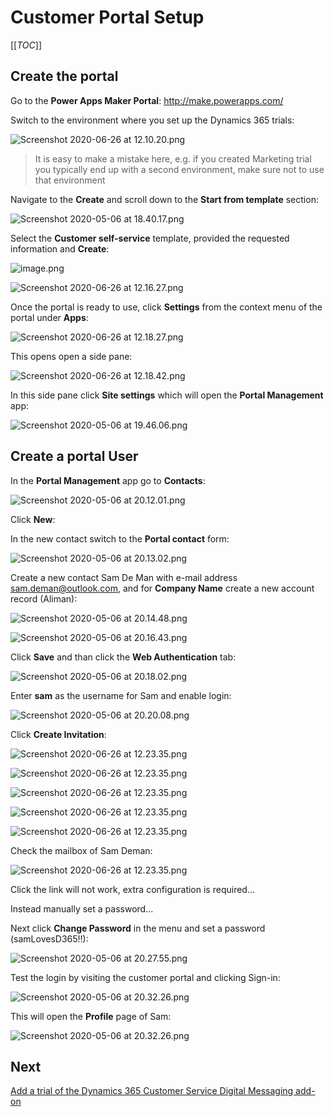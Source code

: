 # Customer Portal Setup

[[_TOC_]]

## Create the portal

Go to the **Power Apps Maker Portal**:
http://make.powerapps.com/


Switch to the environment where you set up the Dynamics 365 trials:

![Screenshot 2020-06-26 at 12.10.20.png](images/omnichannel-portal-switch-environment.png)

> It is easy to make a mistake here, e.g. if you created Marketing trial you typically end up with a second environment, make sure not to use that environment

Navigate to the **Create** and scroll down to the **Start from template** section:

![Screenshot 2020-05-06 at 18.40.17.png](images/omnichannel-portal-create-start-from-template.png)

Select the **Customer self-service** template, provided the requested information and **Create**:

![image.png](images/omnichannel-portal-create-customer-self-service-template.png)

![Screenshot 2020-06-26 at 12.16.27.png](images/omnichannel-portal-provisioning-in-progress.png)

Once the portal is ready to use, click **Settings** from the context menu of the portal under **Apps**:

![Screenshot 2020-06-26 at 12.18.27.png](images/omnichannel-portal-settings.png)

This opens open a side pane:

![Screenshot 2020-06-26 at 12.18.42.png](images/omnichannel-portal-settings-side-pane.png)


In this side pane click **Site settings** which will open the **Portal Management** app:

![Screenshot 2020-05-06 at 19.46.06.png](images/omnichannel-portal-management-app.png) 


## Create a portal User

In the **Portal Management** app go to **Contacts**:

![Screenshot 2020-05-06 at 20.12.01.png](images/omnichannel-portal-management-contacts.png)

Click **New**:

In the new contact switch to the **Portal contact** form:

![Screenshot 2020-05-06 at 20.13.02.png](images/omnichannel-portal-managemet-new-contact.png)

Create a new contact Sam De Man with e-mail address sam.deman@outlook.com, and for **Company Name** create a new account record (Aliman):

![Screenshot 2020-05-06 at 20.14.48.png](images/omnichannel-portal-new-contact-details.png)

![Screenshot 2020-05-06 at 20.16.43.png](images/omnichannel-portal-new-contact-quick-create-account.png)

Click **Save** and than click the **Web Authentication** tab:

![Screenshot 2020-05-06 at 20.18.02.png](images/omnichannel-portal-save-new-contact.png)

Enter **sam** as the username for Sam and enable login:

![Screenshot 2020-05-06 at 20.20.08.png](images/omnichannel-portal-new-contact-username.png)

Click **Create Invitation**:

![Screenshot 2020-06-26 at 12.23.35.png](images/omnichannel-portal-new-contact-invitation1.png)

![Screenshot 2020-06-26 at 12.23.35.png](images/omnichannel-portal-new-contact-invitation2.png)

![Screenshot 2020-06-26 at 12.23.35.png](images/omnichannel-portal-new-contact-invitation3.png)

![Screenshot 2020-06-26 at 12.23.35.png](images/omnichannel-portal-new-contact-invitation4.png)

![Screenshot 2020-06-26 at 12.23.35.png](images/omnichannel-portal-new-contact-invitation5.png)

Check the mailbox of Sam Deman:

![Screenshot 2020-06-26 at 12.23.35.png](images/omnichannel-portal-new-contact-invitation6.png)

Click the link will not work, extra configuration is required...

Instead manually set a password...

Next click **Change Password** in the menu and set a password (samLovesD365!!):

![Screenshot 2020-05-06 at 20.27.55.png](images/omnichannel-portal-new-user-change-password.png)

Test the login by visiting the customer portal and clicking Sign-in:

![Screenshot 2020-05-06 at 20.32.26.png](images/omnichannel-portal-new-user-login.png)

This will open the **Profile** page of Sam:

![Screenshot 2020-05-06 at 20.32.26.png](images/omnichannel-portal-nzw-user-profile-page.png)

## Next

[Add a trial of the Dynamics 365 Customer Service Digital Messaging add-on](Add-a-trial-of-the-Dynamics-365-Customer-Service-Digital-Messaging-add%2Don.md)